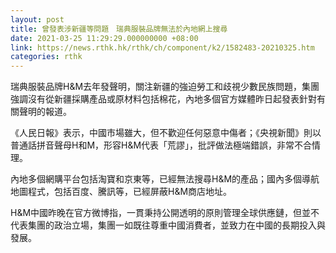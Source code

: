 ```yaml
---
layout: post
title: 曾發表涉新疆等問題　瑞典服裝品牌無法於內地網上搜尋
date: 2021-03-25 11:29:29.000000000 +08:00
link: https://news.rthk.hk/rthk/ch/component/k2/1582483-20210325.htm
categories: rthk
---
```


瑞典服裝品牌H&M去年發聲明，關注新疆的強迫勞工和歧視少數民族問題，集團強調沒有從新疆採購產品或原材料包括棉花，內地多個官方媒體昨日起發表針對有關聲明的報道。

《人民日報》表示，中國市場雖大，但不歡迎任何惡意中傷者；《央視新聞》則以普通話拼音聲母H和M，形容H&M代表「荒謬」，批評做法極端錯誤，非常不合情理。

內地多個網購平台包括淘寶和京東等，已經無法搜尋H&M的產品；國內多個導航地圖程式，包括百度、騰訊等，已經屏蔽H&M商店地址。

H&M中國昨晚在官方微博指，一貫秉持公開透明的原則管理全球供應鏈，但並不代表集團的政治立場，集團一如既往尊重中國消費者，並致力在中國的長期投入與發展。
